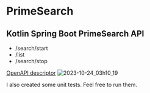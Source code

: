 # PrimeSearch
## Kotlin Spring Boot PrimeSearch API

- /search/start 
- /list
- /search/stop

[OpenAPI descriptor](https://github.com/Patrik-07/PrimeSearch/blob/master/openapi.json)
![2023-10-24_03h10_19](https://github.com/Patrik-07/PrimeSearch/assets/60797275/d599f21e-98ea-4f2b-8aa7-eabf0f8eb826)

I also created some unit tests. Feel free to run them.
